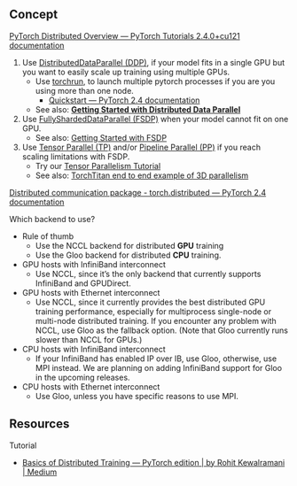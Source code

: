 
## Concept

[PyTorch Distributed Overview — PyTorch Tutorials 2.4.0+cu121 documentation](https://pytorch.org/tutorials/beginner/dist_overview.html)

1. Use [DistributedDataParallel (DDP)](https://pytorch.org/docs/stable/notes/ddp.html), if your model fits in a single GPU but you want to easily scale up training using multiple GPUs.
    - Use [torchrun](https://pytorch.org/docs/stable/elastic/run.html), to launch multiple pytorch processes if you are you using more than one node.
      - [Quickstart — PyTorch 2.4 documentation](https://pytorch.org/docs/stable/elastic/quickstart.html)
    - See also: [**Getting Started with Distributed Data Parallel**](https://pytorch.org/tutorials/intermediate/ddp_tutorial.html)
2. Use [FullyShardedDataParallel (FSDP)](https://pytorch.org/docs/stable/fsdp.html) when your model cannot fit on one GPU.
    - See also: [Getting Started with FSDP](https://pytorch.org/tutorials/intermediate/FSDP_tutorial.html)
3. Use [Tensor Parallel (TP)](https://pytorch.org/docs/stable/distributed.tensor.parallel.html) and/or [Pipeline Parallel (PP)](https://pytorch.org/docs/main/distributed.pipelining.html) if you reach scaling limitations with FSDP.
    - Try our [Tensor Parallelism Tutorial](https://pytorch.org/tutorials/intermediate/TP_tutorial.html)
    - See also: [TorchTitan end to end example of 3D parallelism](https://github.com/pytorch/torchtitan)

[Distributed communication package - torch.distributed — PyTorch 2.4 documentation](https://pytorch.org/docs/stable/distributed.html)

Which backend to use?

- Rule of thumb
    - Use the NCCL backend for distributed **GPU** training
    - Use the Gloo backend for distributed **CPU** training.
- GPU hosts with InfiniBand interconnect
    - Use NCCL, since it’s the only backend that currently supports InfiniBand and GPUDirect.
- GPU hosts with Ethernet interconnect
    - Use NCCL, since it currently provides the best distributed GPU training performance, especially for multiprocess single-node or multi-node distributed training. If you encounter any problem with NCCL, use Gloo as the fallback option. (Note that Gloo currently runs slower than NCCL for GPUs.)
- CPU hosts with InfiniBand interconnect
    - If your InfiniBand has enabled IP over IB, use Gloo, otherwise, use MPI instead. We are planning on adding InfiniBand support for Gloo in the upcoming releases.
- CPU hosts with Ethernet interconnect
    - Use Gloo, unless you have specific reasons to use MPI.

## Resources

Tutorial

- [Basics of Distributed Training — PyTorch edition | by Rohit Kewalramani | Medium](https://medium.com/@rohit.k/basics-of-distributed-training-pytorch-edition-5cbd8fb06bf8)

